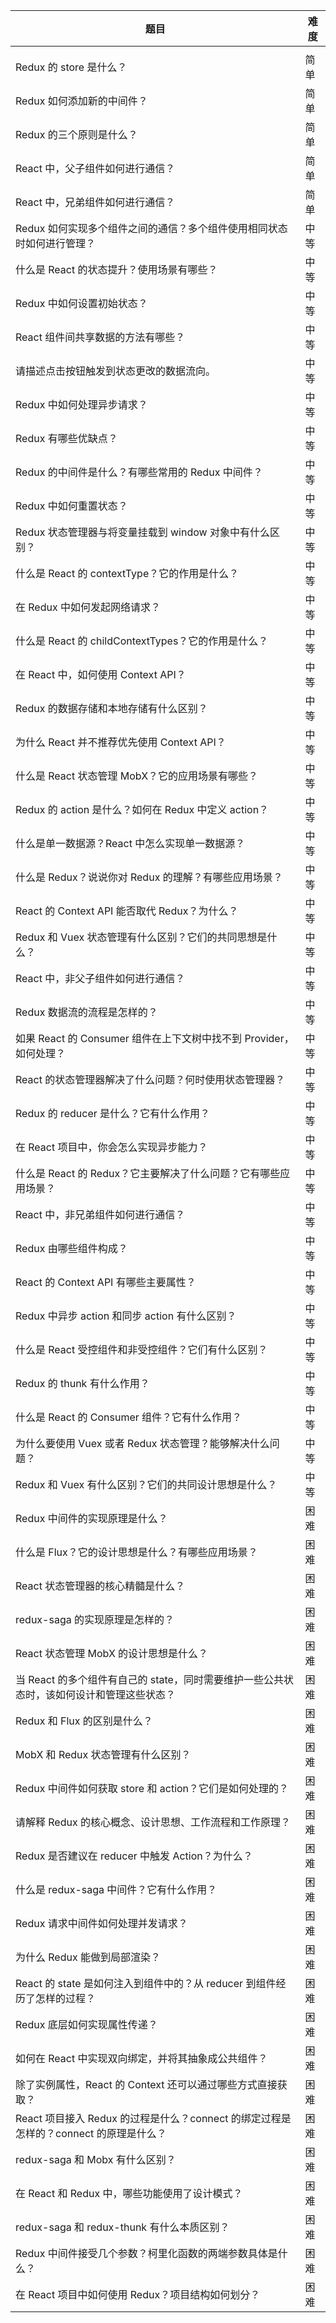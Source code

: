  

| 题目                                                         | 难度 |
| ------------------------------------------------------------ | ---- |
|                                                              |      |
| Redux 的 store 是什么？                                      | 简单 |
| Redux 如何添加新的中间件？                                   | 简单 |
| Redux 的三个原则是什么？                                     | 简单 |
| React 中，父子组件如何进行通信？                             | 简单 |
| React 中，兄弟组件如何进行通信？                             | 简单 |
| Redux 如何实现多个组件之间的通信？多个组件使用相同状态时如何进行管理？ | 中等 |
| 什么是 React 的状态提升？使用场景有哪些？                    | 中等 |
| Redux 中如何设置初始状态？                                   | 中等 |
| React 组件间共享数据的方法有哪些？                           | 中等 |
| 请描述点击按钮触发到状态更改的数据流向。                     | 中等 |
| Redux 中如何处理异步请求？                                   | 中等 |
| Redux 有哪些优缺点？                                         | 中等 |
| Redux 的中间件是什么？有哪些常用的 Redux 中间件？            | 中等 |
| Redux 中如何重置状态？                                       | 中等 |
| Redux 状态管理器与将变量挂载到 window 对象中有什么区别？     | 中等 |
| 什么是 React 的 contextType？它的作用是什么？                | 中等 |
| 在 Redux 中如何发起网络请求？                                | 中等 |
| 什么是 React 的 childContextTypes？它的作用是什么？          | 中等 |
| 在 React 中，如何使用 Context API？                          | 中等 |
| Redux 的数据存储和本地存储有什么区别？                       | 中等 |
| 为什么 React 并不推荐优先使用 Context API？                  | 中等 |
| 什么是 React 状态管理 MobX？它的应用场景有哪些？             | 中等 |
| Redux 的 action 是什么？如何在 Redux 中定义 action？         | 中等 |
| 什么是单一数据源？React 中怎么实现单一数据源？               | 中等 |
| 什么是 Redux？说说你对 Redux 的理解？有哪些应用场景？        | 中等 |
| React 的 Context API 能否取代 Redux？为什么？                | 中等 |
| Redux 和 Vuex 状态管理有什么区别？它们的共同思想是什么？     | 中等 |
| React 中，非父子组件如何进行通信？                           | 中等 |
| Redux 数据流的流程是怎样的？                                 | 中等 |
| 如果 React 的 Consumer 组件在上下文树中找不到 Provider，如何处理？ | 中等 |
| React 的状态管理器解决了什么问题？何时使用状态管理器？       | 中等 |
| Redux 的 reducer 是什么？它有什么作用？                      | 中等 |
| 在 React 项目中，你会怎么实现异步能力？                      | 中等 |
| 什么是 React 的 Redux？它主要解决了什么问题？它有哪些应用场景？ | 中等 |
| React 中，非兄弟组件如何进行通信？                           | 中等 |
| Redux 由哪些组件构成？                                       | 中等 |
| React 的 Context API 有哪些主要属性？                        | 中等 |
| Redux 中异步 action 和同步 action 有什么区别？               | 中等 |
| 什么是 React 受控组件和非受控组件？它们有什么区别？          | 中等 |
| Redux 的 thunk 有什么作用？                                  | 中等 |
| 什么是 React 的 Consumer 组件？它有什么作用？                | 中等 |
| 为什么要使用 Vuex 或者 Redux 状态管理？能够解决什么问题？    | 中等 |
| Redux 和 Vuex 有什么区别？它们的共同设计思想是什么？         | 中等 |
| Redux 中间件的实现原理是什么？                               | 困难 |
| 什么是 Flux？它的设计思想是什么？有哪些应用场景？            | 困难 |
| React 状态管理器的核心精髓是什么？                           | 困难 |
| redux-saga 的实现原理是怎样的？                              | 困难 |
| React 状态管理 MobX 的设计思想是什么？                       | 困难 |
| 当 React 的多个组件有自己的 state，同时需要维护一些公共状态时，该如何设计和管理这些状态？ | 困难 |
| Redux 和 Flux 的区别是什么？                                 | 困难 |
| MobX 和 Redux 状态管理有什么区别？                           | 困难 |
| Redux 中间件如何获取 store 和 action？它们是如何处理的？     | 困难 |
| 请解释 Redux 的核心概念、设计思想、工作流程和工作原理？      | 困难 |
| Redux 是否建议在 reducer 中触发 Action？为什么？             | 困难 |
| 什么是 redux-saga 中间件？它有什么作用？                     | 困难 |
| Redux 请求中间件如何处理并发请求？                           | 困难 |
| 为什么 Redux 能做到局部渲染？                                | 困难 |
| React 的 state 是如何注入到组件中的？从 reducer 到组件经历了怎样的过程？ | 困难 |
| Redux 底层如何实现属性传递？                                 | 困难 |
| 如何在 React 中实现双向绑定，并将其抽象成公共组件？          | 困难 |
| 除了实例属性，React 的 Context 还可以通过哪些方式直接获取？  | 困难 |
| React 项目接入 Redux 的过程是什么？connect 的绑定过程是怎样的？connect 的原理是什么？ | 困难 |
| redux-saga 和 Mobx 有什么区别？                              | 困难 |
| 在 React 和 Redux 中，哪些功能使用了设计模式？               | 困难 |
| redux-saga 和 redux-thunk 有什么本质区别？                   | 困难 |
| Redux 中间件接受几个参数？柯里化函数的两端参数具体是什么？   | 困难 |
| 在 React 项目中如何使用 Redux？项目结构如何划分？            | 困难 |

